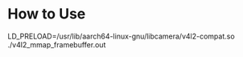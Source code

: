 # How to Use
LD_PRELOAD=/usr/lib/aarch64-linux-gnu/libcamera/v4l2-compat.so ./v4l2_mmap_framebuffer.out

